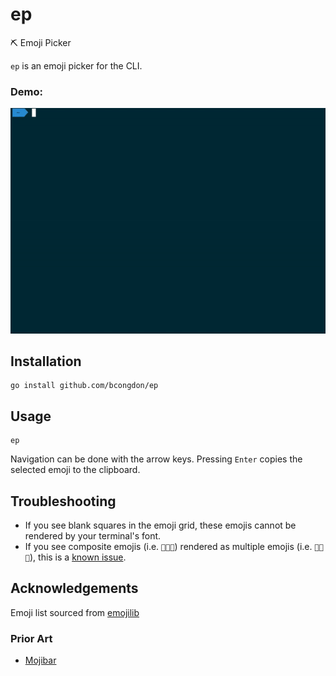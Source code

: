 # ep
⛏ Emoji Picker

`ep` is an emoji picker for the CLI.

### Demo:

![](demo.gif)

## Installation

```
go install github.com/bcongdon/ep
```

## Usage

```
ep
```

Navigation can be done with the arrow keys. Pressing `Enter` copies the selected emoji to the clipboard.

## Troubleshooting

- If you see blank squares in the emoji grid, these emojis cannot be rendered by your terminal's font.
- If you see composite emojis (i.e. `👨‍👨‍👧`) rendered as multiple emojis (i.e. `👨👨👧`), this is a [known issue](https://github.com/rivo/tview/issues/161).

## Acknowledgements

Emoji list sourced from [emojilib](https://github.com/muan/emojilib)

### Prior Art

* [Mojibar](https://github.com/muan/mojibar)